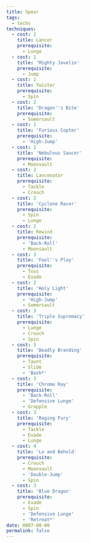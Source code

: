 ```yaml
---
title: Spear
tags:
  - techs
techniques:
  - cost: 2
    title: Lancer
    prerequisite:
      - Lunge
  - cost: 1
    title: 'Mighty Javelin'
    prerequisite:
      - Jump
  - cost: 1
    title: Twister
    prerequisite:
      - Spin
  - cost: 2
    title: 'Dragon''s Bite'
    prerequisite:
      - Somersault
  - cost: 1
    title: 'Furious Copter'
    prerequisite:
      - 'High-Jump'
  - cost: 2
    title: 'Nebulous Saucer'
    prerequisite:
      - Moonsault
  - cost: 2
    title: Lancenator
    prerequisite:
      - Tackle
      - Crouch
  - cost: 2
    title: 'Cyclone Racer'
    prerequisite:
      - Spin
      - Lunge
  - cost: 2
    title: Rewind
    prerequisite:
      - 'Back-Roll'
      - Moonsault
  - cost: 3
    title: 'Fool''s Play'
    prerequisite:
      - Toss
      - Evade
  - cost: 2
    title: 'Holy Light'
    prerequisite:
      - 'High-Jump'
      - Somersault
  - cost: 3
    title: 'Triple Supremacy'
    prerequisite:
      - Lunge
      - Crouch
      - Spin
  - cost: 3
    title: 'Deadly Branding'
    prerequisite:
      - Taunt
      - Slide
      - 'Bash*'
  - cost: 3
    title: 'Chrome Ray'
    prerequisite:
      - 'Back-Roll'
      - 'Defensive Lunge'
      - Grapple
  - cost: 3
    title: 'Raging Fury'
    prerequisite:
      - Tackle
      - Evade
      - Lunge
  - cost: 4
    title: 'Lo and Behold'
    prerequisite:
      - Crouch
      - Moonsault
      - 'Double-Jump'
      - Spin
  - cost: 3
    title: 'Blue Dragon'
    prerequisite:
      - Evade
      - Spin
      - 'Defensive Lunge'
      - 'Retreat*'
date: 0007-00-00
permalink: false
---
```

